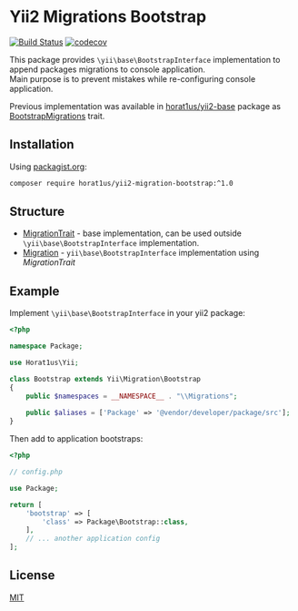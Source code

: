 # Yii2 Migrations Bootstrap
[![Build Status](https://travis-ci.org/Horat1us/yii2-migration-bootstrap.svg?branch=master)](https://travis-ci.org/Horat1us/yii2-migration-bootstrap)
[![codecov](https://codecov.io/gh/Horat1us/yii2-migration-bootstrap/branch/master/graph/badge.svg)](https://codecov.io/gh/Horat1us/yii2-migration-bootstrap)

This package provides `\yii\base\BootstrapInterface` implementation to append packages migrations to console application.  
Main purpose is to prevent mistakes while re-configuring console application.  

Previous implementation was available in [horat1us/yii2-base](https://github.com/Horat1us/yii2-base) package
as [BootstrapMigrations](https://github.com/Horat1us/yii2-base/blob/1.16.0/src/Traits/BootstrapMigrations.php) trait. 

## Installation
Using [packagist.org](https://packagist.org/packages/horat1us/yii2-migration-bootstrap):
```bash
composer require horat1us/yii2-migration-bootstrap:^1.0
```

## Structure
- [MigrationTrait](./src/MigrationTrait.php) - base implementation, can be used outside `\yii\base\BootstrapInterface`
implementation.
- [Migration](./src/Migration.php) - `yii\base\BootstrapInterface` implementation using *MigrationTrait*


## Example
Implement `\yii\base\BootstrapInterface` in your yii2 package:
```php
<?php

namespace Package;

use Horat1us\Yii;

class Bootstrap extends Yii\Migration\Bootstrap
{
    public $namespaces = __NAMESPACE__ . "\\Migrations";
    
    public $aliases = ['Package' => '@vendor/developer/package/src'];
}
```

Then add to application bootstraps:
```php
<?php

// config.php

use Package;

return [
    'bootstrap' => [
        'class' => Package\Bootstrap::class,    
    ],
    // ... another application config
];
```

## License
[MIT](./LICENSE)
